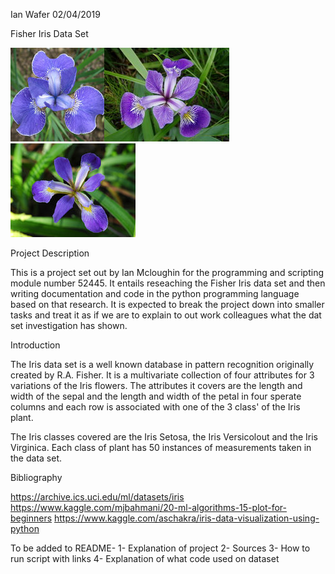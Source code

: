 Ian Wafer
02/04/2019

Fisher Iris Data Set

![Iris Flower](/images/irissetosa(Resized).jpg)![Iris Flower](/images/irisversicolor(Resized).jpg)![Iris Flower](/images/irisvirginica(Resized).jpg)

Project Description

This is a project set out by Ian Mcloughin for the programming and scripting module number 52445.  It entails reseaching the Fisher Iris data set and then writing documentation and code in the python programming language based on that research. It is expected to break the project down into smaller tasks and treat it as if we are to explain to out work colleagues what the dat set investigation has shown.

Introduction

The Iris data set is a well known database in pattern recognition originally created by R.A. Fisher. It is a multivariate collection of four attributes for 3 variations of the Iris flowers. The attributes it covers are the length and width of the sepal and the length and width of the petal in four sperate columns and each row is associated with one of the 3 class' of the Iris plant. 

The Iris classes covered are the Iris Setosa, the Iris Versicolout and the Iris Virginica. Each class of plant has 50 instances of measurements taken in the data set. 

Bibliography

https://archive.ics.uci.edu/ml/datasets/iris
https://www.kaggle.com/mjbahmani/20-ml-algorithms-15-plot-for-beginners
https://www.kaggle.com/aschakra/iris-data-visualization-using-python


To be added to README-
1- Explanation of project
2- Sources
3- How to run script with links
4- Explanation of what code used on dataset